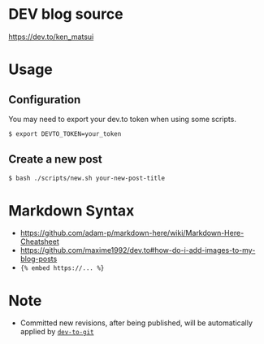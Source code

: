 # DEV blog source

https://dev.to/ken_matsui

# Usage

## Configuration

You may need to export your dev.to token when using some scripts.

```bash
$ export DEVTO_TOKEN=your_token
```

## Create a new post

```bash
$ bash ./scripts/new.sh your-new-post-title
```

# Markdown Syntax

* https://github.com/adam-p/markdown-here/wiki/Markdown-Here-Cheatsheet
* https://github.com/maxime1992/dev.to#how-do-i-add-images-to-my-blog-posts
* `{% embed https://... %}`

# Note

* Committed new revisions, after being published, will be automatically applied by [`dev-to-git`](https://www.npmjs.com/package/dev-to-git)
